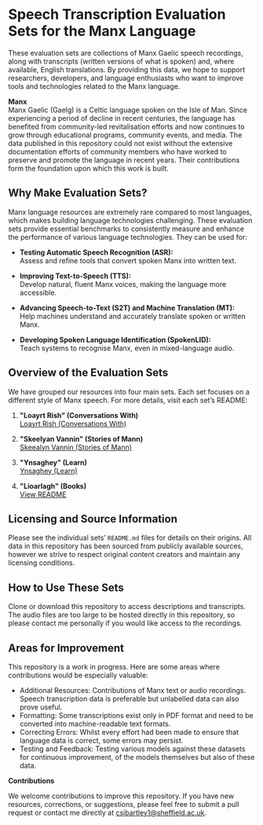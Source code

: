 # Speech Transcription Evaluation Sets for the Manx Language

These evaluation sets are collections of Manx Gaelic speech recordings, along with transcripts (written versions of what is spoken) and, where available, English translations. By providing this data, we hope to support researchers, developers, and language enthusiasts who want to improve tools and technologies related to the Manx language.

**Manx**  
Manx Gaelic (Gaelg) is a Celtic language spoken on the Isle of Man. Since experiencing a period of decline in recent centuries, the language has benefited from community-led revitalisation efforts and now continues to grow through educational programs, community events, and media. The data published in this repository could not exist without the extensive documentation efforts of community members who have worked to preserve and promote the language in recent years. Their contributions form the foundation upon which this work is built. 

## Why Make Evaluation Sets?

Manx language resources are extremely rare compared to most languages, which makes building language technologies challenging. These evaluation sets provide essential benchmarks to consistently measure and enhance the performance of various language technologies. They can be used for:

- **Testing Automatic Speech Recognition (ASR):**  
  Assess and refine tools that convert spoken Manx into written text.

- **Improving Text-to-Speech (TTS):**  
  Develop natural, fluent Manx voices, making the language more accessible.

- **Advancing Speech-to-Text (S2T) and Machine Translation (MT):**  
  Help machines understand and accurately translate spoken or written Manx.

- **Developing Spoken Language Identification (SpokenLID):**  
  Teach systems to recognise Manx, even in mixed-language audio.

## Overview of the Evaluation Sets

We have grouped our resources into four main sets. Each set focuses on a different style of Manx speech. For more details, visit each set’s README:

1. **"Loayrt Rish" (Conversations With)**  
   [Loayrt Rish (Conversations With)](./Loayrt%20Rish/README.md)

2. **"Skeelyan Vannin" (Stories of Mann)**  
   [Skeealyn Vannin (Stories of Mann)](./skeealyn_vannin/README.md)

4. **"Ynsaghey" (Learn)**  
   [Ynsaghey (Learn)](./ynsaghey_resources/README.md)

4. **"Lioarlagh" (Books)**  
   [View README](Lioarlagh/README.md)

## Licensing and Source Information

Please see the individual sets’ `README.md` files for details on their origins. All data in this repository has been sourced from publicly available sources, however we strive to respect original content creators and maintain any licensing conditions.

## How to Use These Sets

Clone or download this repository to access descriptions and transcripts. The audio files are too large to be hosted directly in this repository, so please contact me personally if you would like access to the recordings.

## Areas for Improvement

This repository is a work in progress. Here are some areas where contributions would be especially valuable:

* Additional Resources: Contributions of Manx text or audio recordings. Speech transcription data is preferable but unlabelled data can also prove useful.
* Formatting: Some transcriptions exist only in PDF format and need to be converted into machine-readable text formats.
* Correcting Errors: Whilst every effort had been made to ensure that language data is correct, some errors may persist.
* Testing and Feedback: Testing various models against these datasets for continuous improvement, of the models themselves but also of these data.

**Contributions**

We welcome contributions to improve this repository. If you have new resources, corrections, or suggestions, please feel free to submit a pull request or contact me directly at csjbartley1@sheffield.ac.uk.
